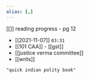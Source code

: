 ```yaml
---
alias: [,]
---
```

[[]]
reading progress - pg 12

- [[2021-11-07]] `03:31`
- [[101 CAA]] - [[gst]]
- [[justice verma committee]]
- [[writs]]
```query
"quick indian polity book"
```